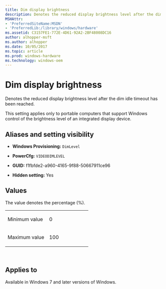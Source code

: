 ```yaml
---
title: Dim display brightness
description: Denotes the reduced display brightness level after the dim idle timeout has been reached.
MSHAttr:
- 'PreferredSiteName:MSDN'
- 'PreferredLib:/library/windows/hardware'
ms.assetid: C3157FE1-772E-4D61-92A2-2BF48008DC16
author: alhopper-msft
ms.author: alhopper
ms.date: 10/05/2017
ms.topic: article
ms.prod: windows-hardware
ms.technology: windows-oem
---
```


# Dim display brightness


Denotes the reduced display brightness level after the dim idle timeout has been reached.

This setting applies only to portable computers that support Windows control of the brightness level of an integrated display device.

## <span id="Aliases_and_setting_visibility"></span><span id="aliases_and_setting_visibility"></span><span id="ALIASES_AND_SETTING_VISIBILITY"></span>Aliases and setting visibility


-   **Windows Provisioning:** `DimLevel       `

-   **PowerCfg:** `VIDEODIMLEVEL         `

-   **GUID:** f1fbfde2-a960-4165-9f88-50667911ce96

-   **Hidden setting:** Yes

## <span id="Values"></span><span id="values"></span><span id="VALUES"></span>Values


The value denotes the percentage (%).

<table>
<colgroup>
<col width="50%" />
<col width="50%" />
</colgroup>
<tbody>
<tr class="odd">
<td><p>Minimum value</p></td>
<td><p>0</p></td>
</tr>
<tr class="even">
<td><p>Maximum value</p></td>
<td><p>100</p></td>
</tr>
</tbody>
</table>

 

## <span id="Applies_to"></span><span id="applies_to"></span><span id="APPLIES_TO"></span>Applies to


Available in Windows 7 and later versions of Windows.
